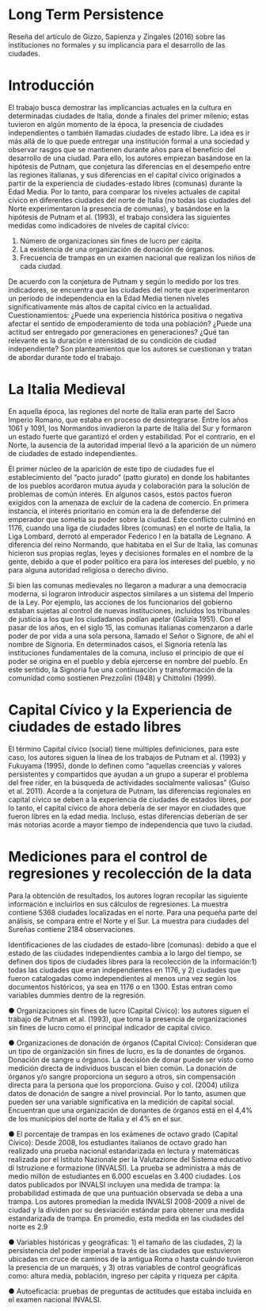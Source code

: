 # Long Term Persistence
Reseña del artículo de Gizzo, Sapienza y Zingales (2016) sobre las instituciones no formales y su implicancia para el desarrollo de las ciudades.
# Introducción
El trabajo busca demostrar las implicancias actuales en la cultura en determinadas ciudades de Italia, donde a finales del primer milenio; estas tuvieron en algún momento de la época, la presencia de ciudades independientes o también llamadas ciudades de estado libre. La idea es ir más allá de lo que puede entregar una institución formal a una sociedad y observar rasgos que se mantienen durante años para el beneficio del desarrollo de una ciudad.
Para ello, los autores empiezan basándose en la hipótesis de Putnam, que conjetura las diferencias en el desempeño entre las regiones italianas, y sus diferencias en el capital cívico originados a partir de la experiencia de ciudades-estado libres (comunas) durante la Edad Media. Por lo tanto, para comparar los niveles actuales de capital cívico en diferentes ciudades del norte de Italia (no todas las ciudades del Norte experimentaron la presencia de comunas), y basándose en la hipótesis de Putnam et al. (1993), el trabajo considera las siguientes medidas como indicadores de niveles de capital cívico:
1. Número de organizaciones sin fines de lucro per cápita.
2. La existencia de una organización de donación de órganos.
3. Frecuencia de trampas en un examen nacional que realizan los niños de cada ciudad.

De acuerdo con la conjetura de Putnam y según lo medido por los tres indicadores, se encuentra
que las ciudades del norte que experimentaron un período de independencia en la Edad Media
tienen niveles significativamente más altos de capital cívico en la actualidad.
Cuestionamientos: ¿Puede una experiencia histórica positiva o negativa afectar el sentido de
empoderamiento de toda una población? ¿Puede una actitud ser entregado por generaciones en
generaciones? ¿Qué tan relevante es la duración e intensidad de su condición de ciudad
independiente? Son planteamientos que los autores se cuestionan y tratan de abordar durante
todo el trabajo.

# La Italia Medieval

En aquella época, las regiones del norte de Italia eran parte del Sacro Imperio Romano, que
estaba en proceso de desintegrarse. Entre los años 1061 y 1091, los Normandos invadieron la
parte de Italia del Sur y formaron un estado fuerte que garantizó el orden y estabilidad. Por el
contrario, en el Norte, la ausencia de la autoridad imperial llevó a la aparición de un número de
ciudades de estado independientes.

El primer núcleo de la aparición de este tipo de ciudades fue el establecimiento del “pacto
jurado” (patto giurato) en donde los habitantes de los pueblos acordaron mutua ayuda y
colaboración para la solución de problemas de común interés. En algunos casos, estos pactos
fueron exigidos con la amenaza de excluir de la cadena de comercio.
En primera instancia, el interés prioritario en común era la de defenderse del emperador que
sometía su poder sobre la ciudad. Este conflicto culminó en 1176, cuando una liga de ciudades
libres (comunas) en el norte de Italia, la Liga Lombard, derrotó al emperador Federico I en la
batalla de Legnano. A diferencia del reino Normando, que habitaba en el Sur de Italia, las
comunas hicieron sus propias reglas, leyes y decisiones formales en el nombre de la gente,
debido a que el poder político era para los intereses del pueblo, y no para alguna autoridad
religiosa o derecho divino.

Si bien las comunas medievales no llegaron a madurar a una democracia moderna, si lograron
introducir aspectos similares a un sistema del Imperio de la Ley. Por ejemplo, las acciones de los
funcionarios del gobierno estaban sujetas al control de nuevas instituciones, incluidos los
tribunales de justicia a los que los ciudadanos podían apelar (Galizia 1951).
Con el pasar de los años, en el siglo 15, las comunas italianas comenzaron a darle poder de por
vida a una sola persona, llamado el Señor o Signore, de ahí el nombre de Signoria. En
determinados casos, el Signoria retenía las instituciones fundamentales de la comuna, incluso el
principio de que el poder se origina en el pueblo y debía ejercerse en nombre del pueblo. En este
sentido, la Signoria fue una continuación y transformación de la comunidad como sostienen
Prezzolini (1948) y Chittolini (1999).

# Capital Cívico y la Experiencia de ciudades de estado libres
El término Capital cívico (social) tiene múltiples definiciones, para este caso, los autores siguen
la línea de los trabajos de Putnam et al. (1993) y Fukuyama (1995), donde lo definen como
“aquellas creencias y valores persistentes y compartidos que ayudan a un grupo a superar el
problema del free rider, en la búsqueda de actividades socialmente valiosas” (Guiso et al. 2011).
Acorde a la conjetura de Putnam, las diferencias regionales en capital cívico se deben a la
experiencia de ciudades de estados libres, por lo tanto, el capital cívico de ahora debería de ser
mayor en ciudades que fueron libres en la edad media. Incluso, estas diferencias deberían de ser
más notorias acorde a mayor tiempo de independencia que tuvo la ciudad.

# Mediciones para el control de regresiones y recolección de la data

Para la obtención de resultados, los autores logran recopilar las siguiente información e incluirlos
en sus cálculos de regresiones. La muestra contiene 5368 ciudades localizadas en el norte. Para
una pequeña parte del análisis, se compara entre el Norte y el Sur. La muestra para ciudades del
Sureñas contiene 2184 observaciones.

Identificaciones de las ciudades de estado-libre (comunas): debido a que el estado de
las ciudades independientes cambia a lo largo del tiempo, se definen dos tipos de
ciudades libres para la recolección de la información:1) todas las ciudades que eran
independientes en 1176, y 2) ciudades que fueron catalogadas como independientes al
menos una vez según los documentos históricos, ya sea en 1176 o en 1300. Estas entran
como variables dummies dentro de la regresión.

● Organizaciones sin fines de lucro (Capital Cívico): los autores siguen el trabajo de
Putnam et al. (1993), que toma la presencia de organizaciones sin fines de lucro como el
principal indicador de capital cívico.

● Organizaciones de donación de órganos (Capital Cívico): Consideran que un tipo de
organización sin fines de lucro, es la de donantes de órganos. Donación de sangre u
órganos. La decisión de donar puede ser visto como medición directa de individuos
buscan el bien común. La donación de órganos y/o sangre proporciona un seguro a otros,
sin compensación directa para la persona que los proporciona. Guiso y col. (2004) utiliza
datos de donación de sangre a nivel provincial.
Por lo tanto, asumen que pueden ser una variable significativa en la medición de capital
social. Encuentran que una organización de donantes de órganos está en el 4,4% de los
municipios del norte de Italia y el 4% en el sur.

● El porcentaje de trampas en los exámenes de octavo grado (Capital Cívico): Desde
2008, los estudiantes italianos de octavo grado han realizado una prueba nacional
estandarizada en lectura y matemáticas realizada por el Istituto Nazionale per la
Valutazione del Sistema educativo di Istruzione e formazione (INVALSI). La prueba se
administra a más de medio millón de estudiantes en 6.000 escuelas en 3.400 ciudades.
Los datos publicados por INVALSI incluyen una medida de trampa: la probabilidad
estimada de que una puntuación observada se deba a una trampa. Los autores promedian
la medida INVALSI 2008-2009 a nivel de ciudad y la dividen por su desviación estándar
para obtener una medida estandarizada de trampa. En promedio, esta medida en las
ciudades del norte es 2.9

● Variables históricas y geográficas: 1) el tamaño de las ciudades, 2) la persistencia del
poder imperial a través de las ciudades que estuvieron ubicadas en cruce de caminos de la
antigua Roma o hasta cuándo tuvieron la presencia de un marqués, y 3) otras variables de
control geográficas como: altura media, población, ingreso per cápita y riqueza per
cápita.

● Autoeficacia: pruebas de preguntas de actitudes que estaba incluida en el examen
nacional INVALSI.
